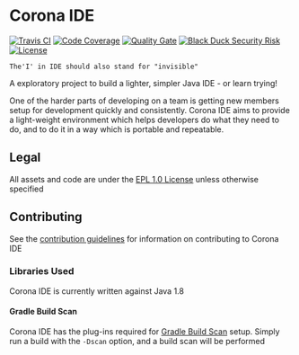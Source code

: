 # Corona IDE

[![Travis CI](https://img.shields.io/travis/com/StarChart-Labs/corona-ide.svg?branch=master)](https://travis-ci.com/StarChart-Labs/corona-ide) [![Code Coverage](https://img.shields.io/codecov/c/github/StarChart-Labs/corona-ide.svg)](https://codecov.io/github/StarChart-Labs/corona-ide) [![Quality Gate](https://sonarcloud.io/api/badges/gate?key=org.starchartlabs.coronaide:coronaide)](https://sonarcloud.io/dashboard/index/org.starchartlabs.coronaide:coronaide) [![Black Duck Security Risk](https://copilot.blackducksoftware.com/github/repos/StarChart-Labs/corona-ide/branches/master/badge-risk.svg)](https://copilot.blackducksoftware.com/github/repos/StarChart-Labs/corona-ide/branches/master) [![License](https://img.shields.io/badge/License-EPL%201.0-blue.svg)](https://opensource.org/licenses/EPL-1.0)

`The'I' in IDE should also stand for "invisible"`

A exploratory project to build a lighter, simpler Java IDE - or learn trying!

One of the harder parts of developing on a team is getting new members setup for development quickly and consistently. Corona IDE aims to provide a light-weight environment which helps developers do what they need to do, and to do it in a way which is portable and repeatable.

## Legal

All assets and code are under the [EPL 1.0 License](https://www.eclipse.org/legal/epl-v10.html) unless otherwise specified

## Contributing

See the [contribution guidelines](./CONTRIBUTING.md) for information on contributing to Corona IDE


### Libraries Used

Corona IDE is currently written against Java 1.8

#### Gradle Build Scan

Corona IDE has the plug-ins required for [Gradle Build Scan](https://gradle.com/) setup. Simply run a build with the `-Dscan` option, and a build scan will be performed
